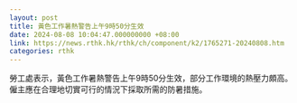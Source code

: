 ```yaml
---
layout: post
title: 黃色工作暑熱警告上午9時50分生效
date: 2024-08-08 10:04:47.000000000 +08:00
link: https://news.rthk.hk/rthk/ch/component/k2/1765271-20240808.htm
categories: rthk
---
```


勞工處表示，黃色工作暑熱警告上午9時50分生效，部分工作環境的熱壓力頗高。僱主應在合理地切實可行的情況下採取所需的防暑措施。
